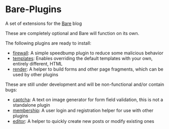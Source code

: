 # Bare-Plugins
A set of extensions for the [Bare](https://github.com/cypnk/Bare) blog

These are completely optional and Bare will function on its own.


The following plugins are ready to install:
- [firewall](https://github.com/cypnk/Bare-Plugins/tree/master/firewall): A simple speedbump plugin to reduce some malicious behavior
- [templates](https://github.com/cypnk/Bare-Plugins/tree/master/templates): Enables overriding the default templates with your own, entirely different, HTML
- [render](https://github.com/cypnk/Bare-Plugins/tree/master/render): A helper to build forms and other page fragments, which can be used by other plugins


These are still under development and will be non-functional and/or contain bugs:
- [captcha](https://github.com/cypnk/Bare-Plugins/tree/master/captcha): A text on image generator for form field validation, this is not a standalone plugin
- [membership](https://github.com/cypnk/Bare-Plugins/tree/master/membership): A user login and registration helper for use with other plugins
- [editor](https://github.com/cypnk/Bare-Plugins/tree/master/editor): A helper to quickly create new posts or modify existing ones

